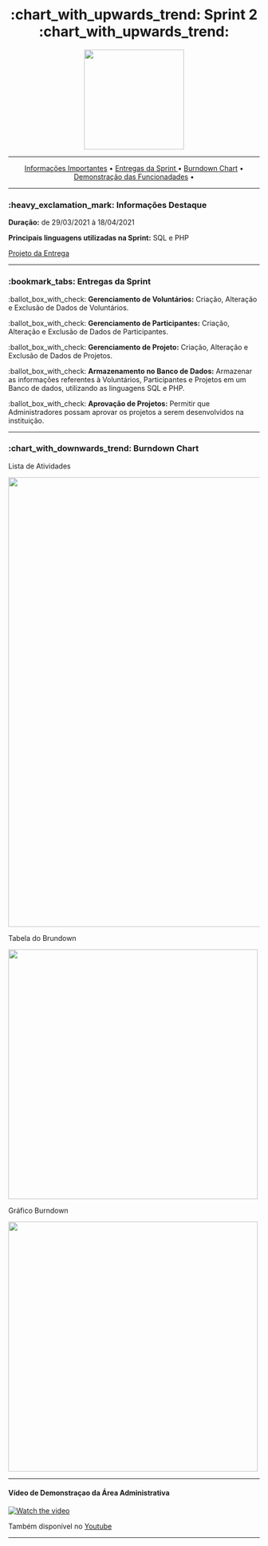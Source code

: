 <h1 align="center">:chart_with_upwards_trend: Sprint 2 :chart_with_upwards_trend:</h1>
<p align="center">
  <img src="https://github.com/UniversalDevs/Projeto_API/blob/main/Documentos/Sprint_2.PNG" width="200"/>
</p>
<hr>
<p align="center">
  <a href ="https://github.com/UniversalDevs/Projeto_API#-dart-objetivos-do-projeto"> Informações Importantes</a>  • 
  <a href ="https://github.com/UniversalDevs/Projeto_API/blob/main/Sprint%202/README.md#bookmark_tabs-entregas-da-sprint">Entregas da Sprint </a>  •
  <a href ="https://github.com/UniversalDevs/Projeto_API#-dart-objetivos-do-projeto"> Burndown Chart</a>  • 
  <a href ="https://github.com/UniversalDevs/Projeto_API#-dart-objetivos-do-projeto"> Demonstração das Funcionadades</a>  • 
</p>
<hr>

<h3>:heavy_exclamation_mark: Informações Destaque</h3>
<p><strong> Duração:</strong> de 29/03/2021 à 18/04/2021</p>
<p><strong> Principais linguagens utilizadas na Sprint:</strong> SQL e PHP</p>
<a href="https://github.com/UniversalDevs/Projeto_API/tree/main/Sprint%202/backend">Projeto da Entrega</a>
<hr>
<h3>:bookmark_tabs: Entregas da Sprint</h3>

<p>:ballot_box_with_check: <strong>Gerenciamento de Voluntários:</strong> Criação, Alteração e Exclusão de Dados de Voluntários.</p>
<p>:ballot_box_with_check: <strong>Gerenciamento de Participantes:</strong> Criação, Alteração e Exclusão de Dados de Participantes.</p>
<p>:ballot_box_with_check: <strong>Gerenciamento de Projeto:</strong> Criação, Alteração e Exclusão de Dados de Projetos.</p>
<p>:ballot_box_with_check: <strong>Armazenamento no Banco de Dados:</strong> Armazenar as informações referentes à Voluntários, Participantes e Projetos em um Banco de dados, utilizando as linguagens SQL e PHP.</p>
<p>:ballot_box_with_check: <strong> Aprovação de Projetos:</strong> Permitir que Administradores possam aprovar os projetos a serem desenvolvidos na instituição.</p>
<hr>

<h3>:chart_with_downwards_trend: Burndown Chart </h3>
<p>Lista de Atividades</p>
<img src="https://github.com/UniversalDevs/Projeto_API/blob/main/Documentos/Sprint2/ListaDeAtividades_Sprint%232.PNG" width="900"/>
<p>Tabela do Brundown</p>
<img src="https://github.com/UniversalDevs/Projeto_API/blob/main/Documentos/Sprint2/TabelaDoBurndown_Sprint%232.PNG" width="500"/>
<p>Gráfico Burndown</p>
<img src="https://github.com/UniversalDevs/Projeto_API/blob/main/Documentos/Burndowns/BurndownSprint%232.PNG" width="500"/>

<hr>
<h4>Vídeo de Demonstraçao da Área Administrativa</h4>


[![Watch the video](https://github.com/UniversalDevs/Projeto_API/blob/main/Documentos/Sprint2/thumbnailSprint2.PNG)](https://github.com/UniversalDevs/Projeto_API/blob/main/Sprint%202/API%202021_1%20-%20Instituto%20V%C3%B3%20Maria%20Felix%20-%20Sprint%2002%20(%C3%81rea%20Administrativa).mp4)
<p> Também disponível no <a href="https://www.youtube.com/watch?v=14nKFTV2I1s">Youtube</a></p>
<hr>
